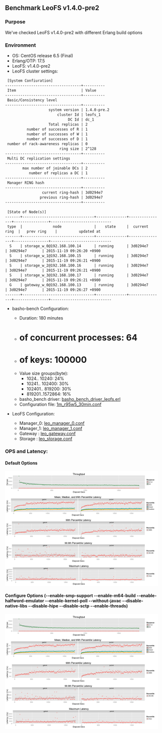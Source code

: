 ## Benchmark LeoFS v1.4.0-pre2

### Purpose
We've checked LeoFS v1.4.0-pre2 with different Erlang build options

### Environment

* OS: CentOS release 6.5 (Final)
* Erlang/OTP: 17.5
* LeoFS: v1.4.0-pre2
* LeoFS cluster settings:

```
 [System Confiuration]
-----------------------------------+----------
 Item                              | Value    
-----------------------------------+----------
 Basic/Consistency level
-----------------------------------+----------
                    system version | 1.4.0-pre.2
                        cluster Id | leofs_1
                             DC Id | dc_1
                    Total replicas | 2
          number of successes of R | 1
          number of successes of W | 1
          number of successes of D | 1
 number of rack-awareness replicas | 0
                         ring size | 2^128
-----------------------------------+----------
 Multi DC replication settings
-----------------------------------+----------
        max number of joinable DCs | 2
           number of replicas a DC | 1
-----------------------------------+----------
 Manager RING hash
-----------------------------------+----------
                 current ring-hash | 3d0294e7
                previous ring-hash | 3d0294e7
-----------------------------------+----------

 [State of Node(s)]
-------+---------------------------------+--------------+----------------+----------------+----------------------------
 type  |              node               |    state     |  current ring  |   prev ring    |          updated at         
-------+---------------------------------+--------------+----------------+----------------+----------------------------
  S    | storage_w_0@192.168.100.14      | running      | 3d0294e7       | 3d0294e7       | 2015-11-19 09:26:20 +0900
  S    | storage_w_1@192.168.100.15      | running      | 3d0294e7       | 3d0294e7       | 2015-11-19 09:26:21 +0900
  S    | storage_w_2@192.168.100.16      | running      | 3d0294e7       | 3d0294e7       | 2015-11-19 09:26:21 +0900
  S    | storage_w_3@192.168.100.17      | running      | 3d0294e7       | 3d0294e7       | 2015-11-19 09:26:21 +0900
  G    | gateway_w_0@192.168.100.13      | running      | 3d0294e7       | 3d0294e7       | 2015-11-19 09:26:27 +0900
-------+---------------------------------+--------------+----------------+----------------+----------------------------
```

* basho-bench Configuration:
    * Duration: 180 minutes
    * # of concurrent processes: 64
    * # of keys: 100000
    * Value size groups(byte):
        *   1024..  10240: 24%
        *  10241.. 102400: 30%
        * 102401.. 819200: 30%
        * 819201..1572864: 16%
    * basho_bench driver: [basho_bench_driver_leofs.erl](https://github.com/leo-project/basho_bench/blob/master/src/basho_bench_driver_leofs.erl)
    * Configuration file: [1m_r95w5_30min.conf](1m_r95w5_30min.conf)

* LeoFS Configuration:
    * Manager_0: [leo_manager_0.conf](conf/leo_manager_0.conf)
    * Manager_1: [leo_manager_1.conf](conf/leo_manager_1.conf)
    * Gateway  : [leo_gateway.conf](conf/leo_gateway.conf)
    * Storage  : [leo_storage.conf](conf/leo_storage.conf)

### OPS and Latency:
#### Default Options
![default-options](otp_default/summary.png)
#### Configure Options (--enable-smp-support --enable-m64-build --enable-halfword-emulator --enable-kernel-poll --without-javac --disable-native-libs --disable-hipe --disable-sctp --enable-threads)
![leofs-options](otp_options/summary.png)
